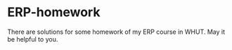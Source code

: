 # ERP-homework
There are solutions for some homework of my ERP course in WHUT.
May it be helpful to you.
